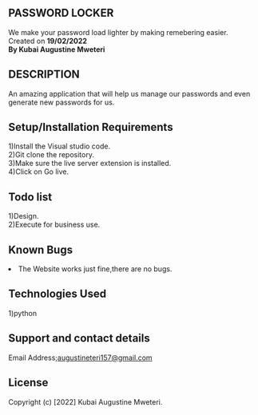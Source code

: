 ## PASSWORD LOCKER
We make your password load lighter by making remebering easier.<br>Created on <strong>19/02/2022</strong><br>
<strong>By Kubai Augustine Mweteri</strong>

## DESCRIPTION
 An amazing application that will help us manage our passwords and even generate new passwords for us.

 ## Setup/Installation Requirements
1)Install the Visual studio code.<br>2)Git clone the repository.<br>3)Make sure the live server extension is installed.<br>4)Click on Go live.

## Todo list
1)Design.<br>2)Execute for business use.

## Known Bugs
<li>The Website works just fine,there are no bugs.</li>

## Technologies Used
1)python

## Support and contact details
Email Address;augustineteri157@gmail.com

## License
Copyright (c) [2022] Kubai Augustine Mweteri.

